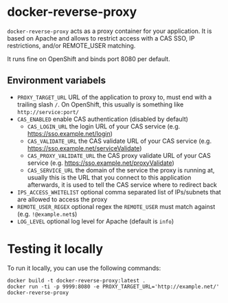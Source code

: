 # docker-reverse-proxy

`docker-reverse-proxy` acts as a proxy container for your application. It is based
on Apache and allows to restrict access with a CAS SSO, IP restrictions, and/or REMOTE_USER matching.

It runs fine on OpenShift and binds port 8080 per default.

## Environment variabels

- `PROXY_TARGET_URL` URL of the application to proxy to, must end with a trailing slash `/`. On OpenShift, this usually is something like `http://service:port/`
- `CAS_ENABLED` enable CAS authentication (disabled by default)
  - `CAS_LOGIN_URL` the login URL of your CAS service (e.g. https://sso.example.net/login)
  - `CAS_VALIDATE_URL` the CAS validate URL of your CAS service (e.g. https://sso.example.net/serviceValidate)
  - `CAS_PROXY_VALIDATE_URL` the CAS proxy validate URL of your CAS service (e.g. https://sso.example.net/proxyValidate)
  - `CAS_SERVICE_URL` the domain of the service the proxy is running at, usually this is the URL that you connect to this application afterwards, it is used to tell the CAS service where to redirect back
- `IPS_ACCESS_WHITELIST` optional comma separated list of IPs/subnets that are allowed to access the proxy
- `REMOTE_USER_REGEX` optional regex the `REMOTE_USER` must match against (e.g. `!@example.net$`)
- `LOG_LEVEL` optional log level for Apache (default is `info`)

# Testing it locally

To run it locally, you can use the following commands:

```
docker build -t docker-reverse-proxy:latest .
docker run -ti -p 9999:8080 -e PROXY_TARGET_URL='http://example.net/' docker-reverse-proxy
```
